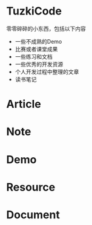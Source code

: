 # TuzkiCode
零零碎碎的小东西，包括以下内容
- 一些不成熟的Demo
- 比赛或者课堂成果
- 一些练习和文档
- 一些优秀的开发资源
- 个人开发过程中整理的文章
- 读书笔记
# Article

# Note

# Demo

# Resource

# Document



